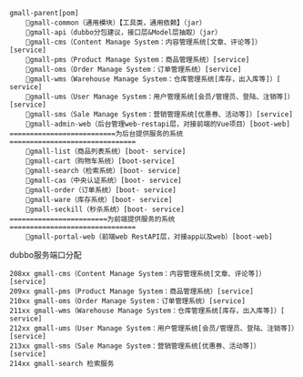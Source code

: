     gmall-parent[pom]
        gmall-common（通用模块）【工具类，通用依赖】（jar）
        gmall-api（dubbo分包建议，接口层&Model层抽取）（jar）
        gmall-cms（Content Manage System：内容管理系统[文章、评论等]）[service]
        gmall-pms（Product Manage System：商品管理系统）[service]
        gmall-oms（Order Manage System：订单管理系统）[service]
        gmall-wms（Warehouse Manage System：仓库管理系统[库存，出入库等]）[ service]
        gmall-ums（User Manage System：用户管理系统[会员/管理员、登陆、注销等]）[service]
        gmall-sms（Sale Manage System：营销管理系统[优惠券、活动等]）[service]
        gmall-admin-web（后台管理web-restapi层，对接前端的Vue项目）[boot-web]
    ==========================为后台提供服务的系统===============================
        gmall-list（商品列表系统）[boot- service]
        gmall-cart（购物车系统）[boot-service]
        gmall-search（检索系统）[boot- service]
        gmall-cas（中央认证系统）[boot- service]
        gmall-order（订单系统）[boot- service]
        gmall-ware（库存系统）[boot- service]
        gmall-seckill（秒杀系统）[boot- service]
    ========================为前端提供服务的系统===============================
        gmall-portal-web（前端web RestAPI层，对接app以及web）[boot-web]


dubbo服务端口分配
        
    208xx gmall-cms（Content Manage System：内容管理系统[文章、评论等]）[service]
    209xx gmall-pms（Product Manage System：商品管理系统）[service]
    210xx gmall-oms（Order Manage System：订单管理系统）[service]
    211xx gmall-wms（Warehouse Manage System：仓库管理系统[库存，出入库等]）[ service]
    212xx gmall-ums（User Manage System：用户管理系统[会员/管理员、登陆、注销等]）[service]
    213xx gmall-sms（Sale Manage System：营销管理系统[优惠券、活动等]）[service]
    214xx gmall-search 检索服务